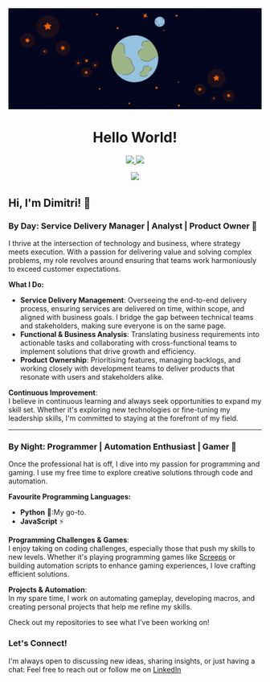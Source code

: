 <div align="center">
  <img src="https://raw.githubusercontent.com/DimitriGeers/DimitriGeers/master/gifs/banner-dimitri-geers.gif" align="middle">
  <h1>Hello World!</h1>
</div>



<p align="center">

<!-- Streak -->
  <a href="https://git.io/streak-stats">
    <img src="https://streak-stats.demolab.com?user=DimitriGeers&theme=elegant&border_radius=4.5&date_format=j%20M%5B%20Y%5D&mode=weekly&card_width=450&card_height=100"/>
  </a>

<!-- Activity Graph -->
  <a href="https://git.io/streak-stats">
    <img height=250 src="https://github-readme-activity-graph.vercel.app/graph?username=DimitriGeers&border_radius=0&custom_title=Activity%20Graph&hide_title=false&bg_color=03071e&color=81A1C1&line=e75d05&point=c96702&area_color=D8DEE9&title_color=f7d6b6&"/>
  </a> 
</p> 



<!-- Visitors badge -->
<p align="center">
  <a href="https://visitorbadge.io/status?path=https%3A%2F%2Fgithub.com%2FDimitriGeers">
    <img src="https://api.visitorbadge.io/api/visitors?path=https%3A%2F%2Fgithub.com%2FDimitriGeers&label=visitors&labelColor=%2303071e&countColor=%23e75d05&style=plastic" />
  </a>
</p>


## Hi, I'm Dimitri! 👋

### By Day: Service Delivery Manager | Analyst | Product Owner 💼

I thrive at the intersection of technology and business, where strategy meets execution. With a passion for delivering value and solving complex problems, my role revolves around ensuring that teams work harmoniously to exceed customer expectations.

**What I Do:**
- **Service Delivery Management**: Overseeing the end-to-end delivery process, ensuring services are delivered on time, within scope, and aligned with business goals. I bridge the gap between technical teams and stakeholders, making sure everyone is on the same page.
- **Functional & Business Analysis**: Translating business requirements into actionable tasks and collaborating with cross-functional teams to implement solutions that drive growth and efficiency.
- **Product Ownership**: Prioritising features, managing backlogs, and working closely with development teams to deliver products that resonate with users and stakeholders alike.

**Continuous Improvement**:  
I believe in continuous learning and always seek opportunities to expand my skill set. Whether it's exploring new technologies or fine-tuning my leadership skills, I'm committed to staying at the forefront of my field.

---

### By Night: Programmer | Automation Enthusiast | Gamer 🌙

Once the professional hat is off, I dive into my passion for programming and gaming. I use my free time to explore creative solutions through code and automation.

**Favourite Programming Languages:**
- **Python** 🐍:My go-to.
- **JavaScript** ⚡

**Programming Challenges & Games**:  
I enjoy taking on coding challenges, especially those that push my skills to new levels. Whether it's playing programming games like [Screeps](https://screeps.com) or building automation scripts to enhance gaming experiences, I love crafting efficient solutions.

**Projects & Automation**:  
In my spare time, I work on automating gameplay, developing macros, and creating personal projects that help me refine my skills.


Check out my repositories to see what I’ve been working on!


### Let's Connect!

I'm always open to discussing new ideas, sharing insights, or just having a chat: Feel free to reach out or follow me on [LinkedIn](https://www.linkedin.com/in/dimitrigeers/) 
